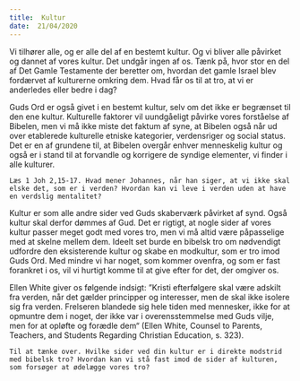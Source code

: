 ```yaml
---
title:  Kultur
date:  21/04/2020
---
```


Vi tilhører alle, og er alle del af en bestemt kultur. Og vi bliver alle påvirket og dannet af vores kultur. Det undgår ingen af os. Tænk på, hvor stor en del af Det Gamle Testamente der beretter om, hvordan det gamle Israel blev fordærvet af kulturerne omkring dem. Hvad får os til at tro, at vi er anderledes eller bedre i dag?

Guds Ord er også givet i en bestemt kultur, selv om det ikke er begrænset til den ene kultur. Kulturelle faktorer vil uundgåeligt påvirke vores forståelse af Bibelen, men vi må ikke miste det faktum af syne, at Bibelen også når ud over etablerede kulturelle etniske kategorier, verdensriger og social status. Det er en af grundene til, at Bibelen overgår enhver menneskelig kultur og også er i stand til at forvandle og korrigere de syndige elementer, vi finder i alle kulturer.

`Læs 1 Joh 2,15-17. Hvad mener Johannes, når han siger, at vi ikke skal elske det, som er i verden? Hvordan kan vi leve i verden uden at have en verdslig mentalitet?`

Kultur er som alle andre sider ved Guds skaberværk påvirket af synd. Også kultur skal derfor dømmes af Gud. Det er rigtigt, at nogle sider af vores kultur passer meget godt med vores tro, men vi må altid være påpasselige med at skelne mellem dem. Ideelt set burde en bibelsk tro om nødvendigt udfordre den eksisterende kultur og skabe en modkultur, som er tro imod Guds Ord. Med mindre vi har noget, som kommer ovenfra, og som er fast forankret i os, vil vi hurtigt komme til at give efter for det, der omgiver os.

Ellen White giver os følgende indsigt: ”Kristi efterfølgere skal være adskilt fra verden, når det gælder principper og interesser, men de skal ikke isolere sig fra verden. Frelseren blandede sig hele tiden med mennesker, ikke for at opmuntre dem i noget, der ikke var i overensstemmelse med Guds vilje, men for at opløfte og forædle dem“ (Ellen White, Counsel to Parents, Teachers, and Students Regarding Christian Education, s. 323).

`Til at tænke over. Hvilke sider ved din kultur er i direkte modstrid med bibelsk tro? Hvordan kan vi stå fast imod de sider af kulturen, som forsøger at ødelægge vores tro?`
